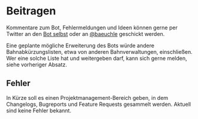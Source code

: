 Beitragen
=========

Kommentare zum Bot, Fehlermeldungen und Ideen können gerne per Twitter an
den [Bot selbst](https://twitter.com/_ds_100) oder an
[@baeuchle](https://twitter.com/baeuchle) geschickt werden.

Eine geplante mögliche Erweiterung des Bots würde andere
Bahnabkürzungslisten, etwa von anderen Bahnverwaltungen, einschließen. Wer
eine solche Liste hat und weitergeben darf, kann sich gerne melden, siehe
vorheriger Absatz.

Fehler
------
In Kürze soll es einen Projektmanagement-Bereich geben, in dem Changelogs,
Bugreports und Feature Requests gesammelt werden. Aktuell sind keine Fehler
bekannt.
